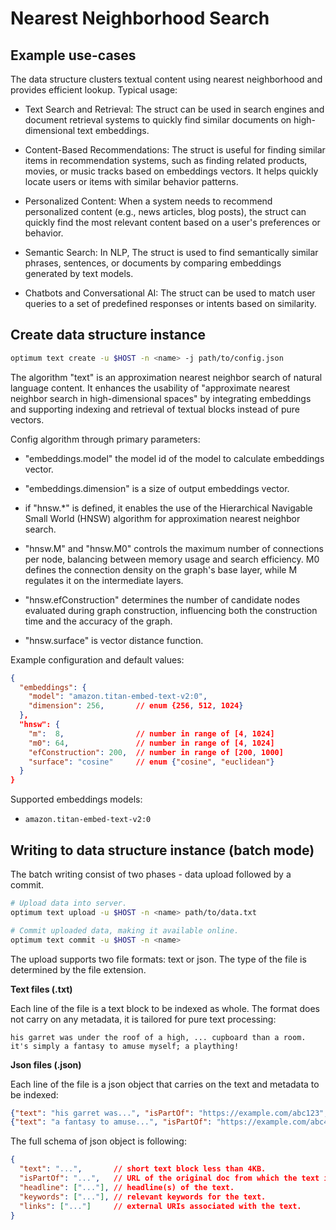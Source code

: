 # Nearest Neighborhood Search

## Example use-cases

The data structure clusters textual content using nearest neighborhood and
provides efficient lookup. Typical usage:

* Text Search and Retrieval: The struct can be used in search engines and document
retrieval systems to quickly find similar documents on high-dimensional
text embeddings.

* Content-Based Recommendations: The struct is useful for finding similar items in
recommendation systems, such as finding related products, movies, or music
tracks based on embeddings vectors. It helps quickly locate users or items
with similar behavior patterns.

* Personalized Content: When a system needs to recommend personalized content
(e.g., news articles, blog posts), the struct can quickly find the most relevant
content based on a user's preferences or behavior.

* Semantic Search: In NLP, The struct is used to find semantically similar phrases,
sentences, or documents by comparing embeddings generated by text  models.

* Chatbots and Conversational AI: The struct can be used to match user queries to a set
of predefined responses or intents based on similarity.


## Create data structure instance

```bash
optimum text create -u $HOST -n <name> -j path/to/config.json
```

The algorithm "text" is an approximation nearest neighbor search of natural
language content. It enhances the usability of "approximate nearest
neighbor search in high-dimensional spaces" by integrating embeddings and
supporting indexing and retrieval of textual blocks instead of pure vectors.

Config algorithm through primary parameters:
- "embeddings.model" the model id of the model to calculate embeddings vector.

- "embeddings.dimension" is a size of output embeddings vector.

- if "hnsw.*" is defined, it enables the use of the Hierarchical Navigable
  Small World (HNSW) algorithm for approximation nearest neighbor search.

- "hnsw.M" and "hnsw.M0" controls the maximum number of connections per node,
  balancing between memory usage and search efficiency.  M0 defines
  the connection density on the graph's base layer, while M regulates it on
  the intermediate layers.

- "hnsw.efConstruction" determines the number of candidate nodes evaluated
  during graph construction, influencing both the construction time and
  the accuracy of the graph.

- "hnsw.surface" is vector distance function.

Example configuration and default values:	

```json
{
  "embeddings": {
    "model": "amazon.titan-embed-text-v2:0",
    "dimension": 256,       // enum {256, 512, 1024} 
  },
  "hnsw": {
    "m":  8,                // number in range of [4, 1024]
    "m0": 64,               // number in range of [4, 1024]
    "efConstruction": 200,  // number in range of [200, 1000]
    "surface": "cosine"     // enum {"cosine", "euclidean"}
  }
}
```

Supported embeddings models:
* `amazon.titan-embed-text-v2:0`


## Writing to data structure instance (batch mode)

The batch writing consist of two phases - data upload followed by a commit.

```bash
# Upload data into server.
optimum text upload -u $HOST -n <name> path/to/data.txt

# Commit uploaded data, making it available online.
optimum text commit -u $HOST -n <name>
```

The upload supports two file formats: text or json. The type of the file is
determined by the file extension.

**Text files (.txt)**

Each line of the file is a text block to be indexed as whole. The format does
not carry on any metadata, it is tailored for pure text processing:

```
his garret was under the roof of a high, ... cupboard than a room.
it's simply a fantasy to amuse myself; a plaything!
```

**Json files (.json)**

Each line of the file is a json object that carries on the text and metadata to
be indexed:

```json
{"text": "his garret was...", "isPartOf": "https://example.com/abc123", ...}
{"text": "a fantasy to amuse...", "isPartOf": "https://example.com/abc456", ...}
```

The full schema of json object is following:

```json
{
  "text": "...",       // short text block less than 4KB.
  "isPartOf": "...",   // URL of the original doc from which the text is derived.
  "headline": ["..."], // headline(s) of the text.
  "keywords": ["..."], // relevant keywords for the text.
  "links": ["..."]     // external URIs associated with the text. 
}
```